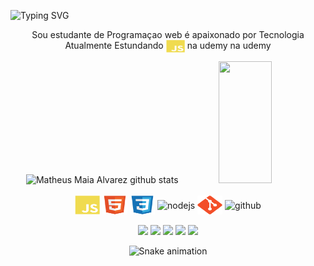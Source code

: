 
![Typing SVG](https://readme-typing-svg.herokuapp.com/?color=ff8600&size=35&center=true&vCenter=true&width=1000&lines=HELLO,+MY+NAME+is+Cleiton+Reis+;I'm+18+years+old;I+from+Brasil,+SP;I+study+development+at+udemy;Be+Welcome!+:%29)
  
<div align="center">
  <p>Sou estudante de Programaçao web é apaixonado por Tecnologia Atualmente Estundando
    <img align="center" alt="Js" height="20" width="30" src="https://raw.githubusercontent.com/devicons/devicon/master/icons/javascript/javascript-plain.svg"> na udemy 
  na udemy</p> 
  <img width="49%" height="195px" src="https://github-readme-stats.vercel.app/api?username=JuniorReis-dev&shows_icons=true&count_private=true&hide_border=true&title_color=ff8600&icon_color=00bfbf&text_color=c9d1d9&bg_color=0d1117" alt="Matheus Maia Alvarez github stats" /> 
  <img width="41%" height="195px" src="https://github-readme-stats.vercel.app/api/top-langs/?username=JuniorReis-dev&layout=compact&hide_border=true&title_color=ff8600&text_color=ffffff&bg_color=0d1117" />
</div>
</div>

<div align="center" valign="top"><br>
  <img align="center" alt="Js" height="30" width="40" src="https://raw.githubusercontent.com/devicons/devicon/master/icons/javascript/javascript-plain.svg">
  <img align="center" alt="HTML" height="30" width="40" src="https://raw.githubusercontent.com/devicons/devicon/master/icons/html5/html5-original.svg">
  <img align="center" alt="CSS" height="30" width="40" src="https://raw.githubusercontent.com/devicons/devicon/master/icons/css3/css3-original.svg">
  <img align="center" alt="nodejs" height="30" width="40" src="https://cdn.worldvectorlogo.com/logos/nodejs-icon.svg">
  <img align="center" alt="git" height="30" width="40" src="https://raw.githubusercontent.com/devicons/devicon/master/icons/git/git-original.svg">
  <img align="center" alt="github" height="35" width="35" src="https://img.icons8.com/color/512/github.png">
</div><br>

<div align="center">
  <a href="https://www.youtube.com/channel/UC7lCZM97-HqfXu87PlEV31A" target="_blank"><img src="https://img.shields.io/badge/YouTube-FF0000?style=for-the-badge&logo=youtube&logoColor=white" target="_blank"></a>
  <a href="https://www.instagram.com/um_programador_junior/" target="_blank"><img src="https://img.shields.io/badge/-Instagram-%23E4405F?style=for-the-badge&logo=instagram&logoColor=white" target="_blank"></a>
  <a href="https://www.linkedin.com/in/cleiton-reis-br/" target="_blank"><img src="https://img.shields.io/badge/-LinkedIn-%230077B5?style=for-the-badge&logo=linkedin&logoColor=white" target="_blank"></a>
  <a href="https://discord.gg/wagxzStdcR" target="_blank"><img src="https://img.shields.io/badge/Discord-7289DA?style=for-the-badge&logo=discord&logoColor=white" target="_blank"></a>
  <a href="cleiton:cleiton.nr47@gmail.com"><img src="https://img.shields.io/badge/-Gmail-%23333?style=for-the-badge&logo=gmail&logoColor=white" target="_blank"></a>
</div>

<div align="center">

  ![Snake animation](https://github.com/JuniorReis-dev/JuniorReis-dev/blob/output/github-contribution-grid-snake.svg)
  
</div>

